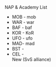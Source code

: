 NAP & Academy List
* MOB - mob
* WAR - war
* BAF - baf
* KOR - KoR
* UFO - ufo
* MAD- mad                                                 
* BST - 
* CEL -                                                                      
New (SvS alliance)
